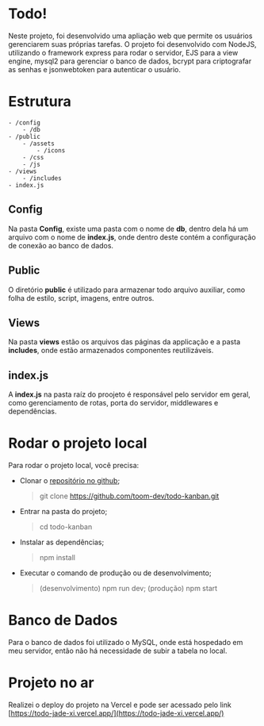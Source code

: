 # Todo!

Neste projeto, foi desenvolvido uma apliação web que permite os usuários gerenciarem suas próprias tarefas. O projeto foi desenvolvido com NodeJS, utilizando o framework express para rodar o servidor, EJS para a view engine, mysql2 para gerenciar o banco de dados, bcrypt para criptografar as senhas e jsonwebtoken para autenticar o usuário.

# Estrutura

    - /config
	    - /db
    - /public
	    - /assets
		    - /icons
	    - /css
	    - /js
    - /views
	    - /includes
    - index.js


## Config

Na pasta **Config**, existe uma pasta com o nome de **db**, dentro dela há um arquivo com o nome de **index.js**, onde dentro deste contém a configuração de conexão ao banco de dados.

## Public
O diretório **public** é utilizado para armazenar todo arquivo auxiliar, como folha de estilo, script, imagens, entre outros.

## Views
Na pasta **views** estão os arquivos das páginas da applicação e a pasta **includes**, onde estão armazenados componentes reutilizáveis.

## index.js

A **index.js** na pasta raíz do proojeto é responsável pelo servidor em geral, como gerenciamento de rotas, porta do servidor, middlewares e dependências.

# Rodar o projeto local
Para rodar o projeto local, você precisa:
- Clonar o [repositório no github](https://github.com/toom-dev/todo-kanban.git);
	>git clone https://github.com/toom-dev/todo-kanban.git
- Entrar na pasta do projeto;
	>cd todo-kanban
- Instalar as dependências;
	>npm install
	
- Executar o comando de produção ou de desenvolvimento;
	> (desenvolvimento) npm run dev; (produção) npm start

# Banco de Dados
Para o banco de dados foi utilizado o MySQL, onde está hospedado em meu servidor, então não há necessidade de subir a tabela no local.

# Projeto no ar
Realizei o deploy do projeto na Vercel e pode ser acessado pelo link [https://todo-jade-xi.vercel.app/](https://todo-jade-xi.vercel.app/)